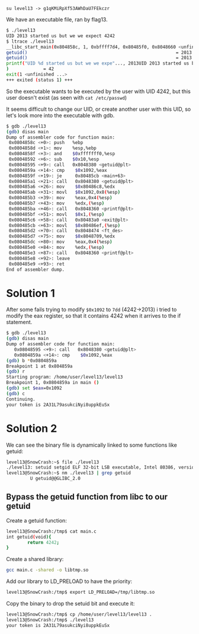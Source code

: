 `su level13 -> g1qKMiRpXf53AWhDaU7FEkczr`

We have an executable file, ran by flag13.

```bash
$ ./level13 
UID 2013 started us but we we expect 4242
$ ltrace ./level13 
__libc_start_main(0x804858c, 1, 0xbffff7d4, 0x80485f0, 0x8048660 <unfinished ...>
getuid()                                                        = 2013
getuid()                                                        = 2013
printf("UID %d started us but we we expe"..., 2013UID 2013 started us but we we expect 4242
)             = 42
exit(1 <unfinished ...>
+++ exited (status 1) +++
```

So the executable wants to be executed by the user with UID 4242, but this user doesn't exist (as seen with `cat /etc/passwd`)

It seems difficult to change our UID, or create another user with this UID, so let's look more into the executable with gdb.

```bash
$ gdb ./level13 
(gdb) disas main
Dump of assembler code for function main:
 0x0804858c <+0>: push   %ebp
 0x0804858d <+1>: mov    %esp,%ebp
 0x0804858f <+3>: and    $0xfffffff0,%esp
 0x08048592 <+6>: sub    $0x10,%esp
 0x08048595 <+9>: call   0x8048380 <getuid@plt>
 0x0804859a <+14>: cmp    $0x1092,%eax
 0x0804859f <+19>: je     0x80485cb <main+63>
 0x080485a1 <+21>: call   0x8048380 <getuid@plt>
 0x080485a6 <+26>: mov    $0x80486c8,%edx
 0x080485ab <+31>: movl   $0x1092,0x8(%esp)
 0x080485b3 <+39>: mov    %eax,0x4(%esp)
 0x080485b7 <+43>: mov    %edx,(%esp)
 0x080485ba <+46>: call   0x8048360 <printf@plt>
 0x080485bf <+51>: movl   $0x1,(%esp)
 0x080485c6 <+58>: call   0x80483a0 <exit@plt>
 0x080485cb <+63>: movl   $0x80486ef,(%esp)
 0x080485d2 <+70>: call   0x8048474 <ft_des>
 0x080485d7 <+75>: mov    $0x8048709,%edx
 0x080485dc <+80>: mov    %eax,0x4(%esp)
 0x080485e0 <+84>: mov    %edx,(%esp)
 0x080485e3 <+87>: call   0x8048360 <printf@plt>
 0x080485e8 <+92>: leave  
 0x080485e9 <+93>: ret    
End of assembler dump.
```

# Solution 1

After some fails trying to modify `$0x1092` to `7dd` (4242->2013) i tried to modify the eax register, so that it contains 4242 when it arrives to the if statement.

```bash
$ gdb ./level13 
(gdb) disas main
Dump of assembler code for function main:
   0x08048595 <+9>: call   0x8048380 <getuid@plt>
   0x0804859a <+14>: cmp    $0x1092,%eax
(gdb) b *0x0804859a
Breakpoint 1 at 0x804859a
(gdb) r
Starting program: /home/user/level13/level13 
Breakpoint 1, 0x0804859a in main ()
(gdb) set $eax=0x1092
(gdb) c
Continuing.
your token is 2A31L79asukciNyi8uppkEuSx
```

# Solution 2

We can see the binary file is dynamically linked to some functions like getuid:

```bash
level13@SnowCrash:~$ file ./level13 
./level13: setuid setgid ELF 32-bit LSB executable, Intel 80386, version 1 (SYSV), dynamically linked (uses shared libs), for GNU/Linux 2.6.24, BuildID[sha1]=0xde91cfbf70ca6632d7e4122f8210985dea778605, not stripped
level13@SnowCrash:~$ nm ./level13 | grep getuid
         U getuid@@GLIBC_2.0
```

## Bypass the getuid function from libc to our getuid

Create a getuid function:

```bash
level13@SnowCrash:/tmp$ cat main.c
int getuid(void){
        return 4242;
}
```

Create a shared library:

```bash
gcc main.c -shared -o libtmp.so
```

Add our library to LD_PRELOAD to have the priority:

```bash
level13@SnowCrash:/tmp$ export LD_PRELOAD=/tmp/libtmp.so
```

Copy the binary to drop the setuid bit and execute it:

```bash
level13@SnowCrash:/tmp$ cp /home/user/level13/level13 .
level13@SnowCrash:/tmp$ ./level13
your token is 2A31L79asukciNyi8uppkEuSx
```
